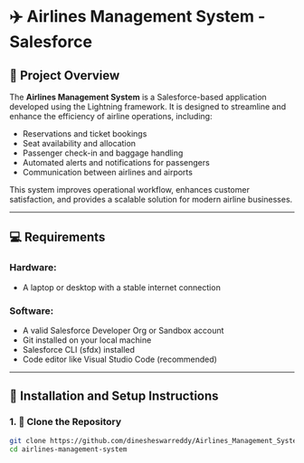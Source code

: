 # ✈️ Airlines Management System - Salesforce 

## 📌 Project Overview

The **Airlines Management System** is a Salesforce-based application developed using the Lightning framework. It is designed to streamline and enhance the efficiency of airline operations, including:
  
- Reservations and ticket bookings  
- Seat availability and allocation  
- Passenger check-in and baggage handling  
- Automated alerts and notifications for passengers  
- Communication between airlines and airports

This system improves operational workflow, enhances customer satisfaction, and provides a scalable solution for modern airline businesses.

---

## 💻 Requirements

### Hardware:
- A laptop or desktop with a stable internet connection

### Software:
- A valid Salesforce Developer Org or Sandbox account  
- Git installed on your local machine  
- Salesforce CLI (sfdx) installed  
- Code editor like Visual Studio Code (recommended)

---

## 🚀 Installation and Setup Instructions

### 1. 🔁 Clone the Repository

```bash
git clone https://github.com/dinesheswarreddy/Airlines_Management_System.git
cd airlines-management-system
